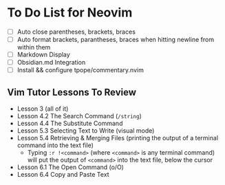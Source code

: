 # To Do List for Neovim

- [ ] Auto close parentheses, brackets, braces
- [ ] Auto format brackets, parantheses, braces when hitting newline from within them
- [ ] Markdown Display
- [ ] Obsidian.md Integration
- [ ] Install && configure tpope/commentary.nvim

## Vim Tutor Lessons To Review

- Lesson 3 (all of it)
- Lesson 4.2 The Search Command (`/string`)
- Lesson 4.4 The Substitute Command
- Lesson 5.3 Selecting Text to Write (visual mode)
- Lesson 5.4 Retrieving & Merging Files (printing the output of a terminal command into the text file)
  - Typing `:r !<command>` (where `<command>` is any terminal command) will put the output of `<command>` into the text file, below the cursor
- Lesson 6.1 The Open Command (o/O)
- Lesson 6.4 Copy and Paste Text
